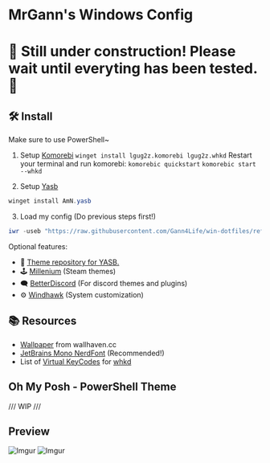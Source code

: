 # MrGann's Windows Config
# 🚧 Still under construction! Please wait until everyting has been tested. 🚧
## 🛠️ Install
Make sure to use PowerShell~
1. Setup [Komorebi](https://github.com/LGUG2Z/komorebi)
`winget install lgug2z.komorebi lgug2z.whkd`
Restart your terminal and run komorebi:
`komorebic quickstart`
`komorebic start --whkd`

2. Setup [Yasb](https://github.com/amnweb/yasb)
```powershell
winget install AmN.yasb
```

3. Load my config (Do previous steps first!)
```powershell
iwr -useb "https://raw.githubusercontent.com/Gann4Life/win-dotfiles/refs/heads/master/scripts/Install.ps1" | iex
```

Optional features:
* 🎨 [Theme repository for YASB.](https://github.com/amnweb/yasb-themes)
* 🕹️ [Millenium](https://github.com/SteamClientHomebrew/Millennium) (Steam themes)
* 🗨️ [BetterDiscord](https://betterdiscord.app/) (For discord themes and plugins)
* ⚙️ [Windhawk](https://windhawk.net/) (System customization)


## 📚 Resources
* [Wallpaper](https://whvn.cc/m3kqmy) from wallhaven.cc
* [JetBrains Mono NerdFont](https://github.com/ryanoasis/nerd-fonts/releases/download/v3.2.1/JetBrainsMono.zip) (Recommended!)
* List of [Virtual KeyCodes](https://learn.microsoft.com/en-us/windows/win32/inputdev/virtual-key-codes) for [whkd](https://github.com/LGUG2Z/whkd)

## Oh My Posh - PowerShell Theme
/// WIP ///

## Preview
![Imgur](https://imgur.com/T29BNHJ.png)
![Imgur](https://imgur.com/67KSHII.gif)
